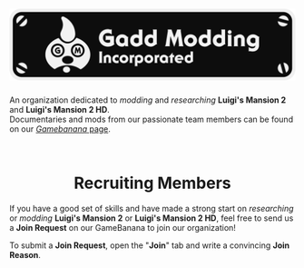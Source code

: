 <h1 align="center">
  <img src="Logo.png" width="700">
</h1>

An organization dedicated to *modding* and *researching* **Luigi's Mansion 2** and **Luigi's Mansion 2 HD**.<br>
Documentaries and mods from our passionate team members can be found on our [*Gamebanana* page](https://gamebanana.com/studios/37863).

<br>

<h1 align="center">
  Recruiting Members
</h1>

If you have a good set of skills and have made a strong start on *researching* or *modding* **Luigi's Mansion 2** or **Luigi's Mansion 2 HD**, feel free to send us a **Join Request** on our GameBanana to join our organization!

To submit a **Join Request**, open the "**Join**" tab and write a convincing **Join Reason**.